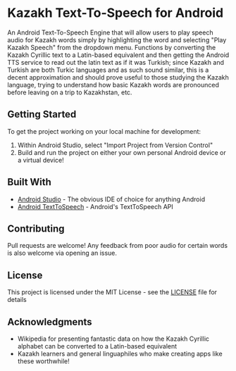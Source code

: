 # Kazakh Text-To-Speech for Android 

An Android Text-To-Speech Engine that will allow users to play speech audio for Kazakh words simply by highlighting the word
and selecting "Play Kazakh Speech" from the dropdown menu. Functions by converting the Kazakh Cyrillic text to a Latin-based equivalent
and then getting the Android TTS service to read out the latin text as if it was Turkish; since Kazakh and Turkish are both Turkic languages
and as such sound similar, this is a decent approximation and should prove useful to those studying the Kazakh language, trying to understand
how basic Kazakh words are pronounced before leaving on a trip to Kazakhstan, etc. 

## Getting Started 

To get the project working on your local machine for development:
1. Within Android Studio, select "Import Project from Version Control"
2. Build and run the project on either your own personal Android device or a virtual device!

## Built With

* [Android Studio](https://developer.android.com/studio/) - The obvious IDE of choice for anything Android
* [Android TextToSpeech](https://developer.android.com/reference/android/speech/tts/TextToSpeech) - Android's TextToSpeech API

## Contributing

Pull requests are welcome! Any feedback from poor audio for certain words is also welcome via opening an issue.

## License

This project is licensed under the MIT License - see the [LICENSE](LICENSE) file for details

## Acknowledgments

* Wikipedia for presenting fantastic data on how the Kazakh Cyrillic alphabet can be converted to a Latin-based equivalent
* Kazakh learners and general linguaphiles who make creating apps like these worthwhile!
